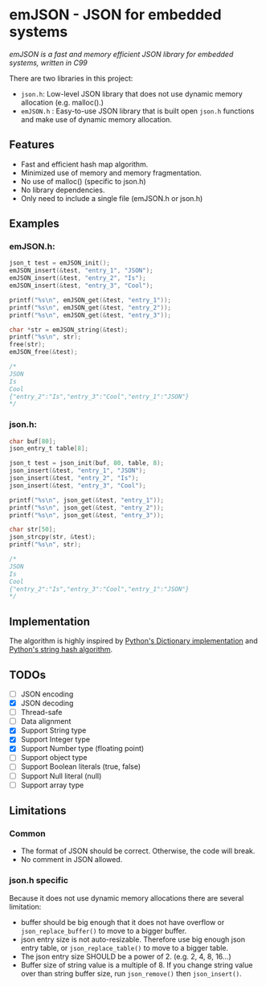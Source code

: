 emJSON - JSON for embedded systems
==================================

_emJSON is a fast and memory efficient JSON library for embedded systems, written in C99_

There are two libraries in this project:
* `json.h`: Low-level JSON library that does not use dynamic memory allocation (e.g. malloc().)
* `emJSON.h` : Easy-to-use JSON library that is built open `json.h` functions and make use of dynamic memory allocation.

Features
--------

* Fast and efficient hash map algorithm.
* Minimized use of memory and memory fragmentation.
* No use of malloc() (specific to json.h)
* No library dependencies.
* Only need to include a single file (emJSON.h or json.h)

Examples
--------

### emJSON.h:
``` C
json_t test = emJSON_init();
emJSON_insert(&test, "entry_1", "JSON");
emJSON_insert(&test, "entry_2", "Is");
emJSON_insert(&test, "entry_3", "Cool");

printf("%s\n", emJSON_get(&test, "entry_1"));
printf("%s\n", emJSON_get(&test, "entry_2"));
printf("%s\n", emJSON_get(&test, "entry_3"));

char *str = emJSON_string(&test);
printf("%s\n", str);
free(str);
emJSON_free(&test);

/*
JSON
Is
Cool
{"entry_2":"Is","entry_3":"Cool","entry_1":"JSON"}
*/
```

### json.h:
``` C
char buf[80];
json_entry_t table[8];

json_t test = json_init(buf, 80, table, 8);
json_insert(&test, "entry_1", "JSON");
json_insert(&test, "entry_2", "Is");
json_insert(&test, "entry_3", "Cool");

printf("%s\n", json_get(&test, "entry_1"));
printf("%s\n", json_get(&test, "entry_2"));
printf("%s\n", json_get(&test, "entry_3"));

char str[50];
json_strcpy(str, &test);
printf("%s\n", str);

/*
JSON
Is
Cool
{"entry_2":"Is","entry_3":"Cool","entry_1":"JSON"}
*/
```

Implementation
--------------

The algorithm is highly inspired by [Python's Dictionary implementation](http://svn.python.org/projects/python/trunk/Objects/dictobject.c) and [Python's string hash algorithm](https://svn.python.org/projects/python/trunk/Objects/stringobject.c).


TODOs
--------

* [ ] JSON encoding
* [x] JSON decoding
* [ ] Thread-safe
* [ ] Data alignment
* [x] Support String type
* [x] Support Integer type
* [x] Support Number type (floating point)
* [ ] Support object type
* [ ] Support Boolean literals (true, false)
* [ ] Support Null literal (null)
* [ ] Support array type

Limitations
-----------

### Common
* The format of JSON should be correct. Otherwise, the code will break.
* No comment in JSON allowed.


### json.h specific

Because it does not use dynamic memory allocations there are several limitation:

* buffer should be big enough that it does not have overflow or `json_replace_buffer()` to move to a bigger buffer.
* json entry size is not auto-resizable. Therefore use big enough json entry table, or `json_replace_table()` to move to a bigger table.
* The json entry size SHOULD be a power of 2. (e.g. 2, 4, 8, 16...)
* Buffer size of string value is a multiple of 8. If you change string value over than string buffer size, run `json_remove()` then `json_insert()`.